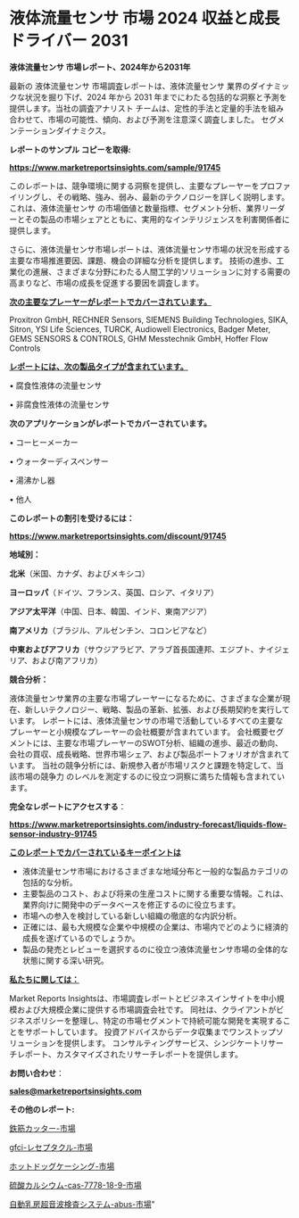 # 液体流量センサ 市場 2024 収益と成長ドライバー 2031

<strong>液体流量センサ 市場レポート、2024年から2031年</strong>

最新の 液体流量センサ 市場調査レポートは、液体流量センサ 業界のダイナミックな状況を掘り下げ、2024 年から 2031 年までにわたる包括的な洞察と予測を提供します。当社の調査アナリスト チームは、定性的手法と定量的手法を組み合わせて、市場の可能性、傾向、および予測を注意深く調査しました。 セグメンテーションダイナミクス。



<strong>レポートのサンプル コピーを取得:</strong> <a href=https://www.marketreportsinsights.com/sample/91745>

<strong><u>https://www.marketreportsinsights.com/sample/91745</u></strong></a>

このレポートは、競争環境に関する洞察を提供し、主要なプレーヤーをプロファイリングし、その戦略、強み、弱み、最新のテクノロジーを詳しく説明します。 これは、液体流量センサ の市場価値と数量指標、セグメント分析、業界リーダーとその製品の市場シェアとともに、実用的なインテリジェンスを利害関係者に提供します。

さらに、液体流量センサ市場レポートは、液体流量センサ市場の状況を形成する主要な市場推進要因、課題、機会の詳細な分析を提供します。 技術の進歩、工業化の進展、さまざまな分野にわたる人間工学的ソリューションに対する需要の高まりなど、市場の成長を促進する要因を調査します。



<strong><u>次の主要なプレーヤーがレポートでカバーされています。</u></strong>

Proxitron GmbH, RECHNER Sensors, SIEMENS Building Technologies, SIKA, Sitron, YSI Life Sciences, TURCK, Audiowell Electronics, Badger Meter, GEMS SENSORS & CONTROLS, GHM Messtechnik GmbH, Hoffer Flow Controls



<strong><u><b>レポートには、次の製品タイプが含まれています。</b></u></strong>

• 腐食性液体の流量センサ

• 非腐食性液体の流量センサ



<strong><b>次のアプリケーションがレポートでカバーされています。</b></strong>

• コーヒーメーカー

• ウォーターディスペンサー

• 湯沸かし器

• 他人



<strong><b>このレポートの割引を受けるには：</b></strong><a href=https://www.marketreportsinsights.com/discount/91745>

<strong><u>https://www.marketreportsinsights.com/discount/91745</u></strong></a>



<strong>地域別：</strong>



<strong>北米</strong>（米国、カナダ、およびメキシコ）



<strong>ヨーロッパ</strong>（ドイツ、フランス、英国、ロシア、イタリア）



<strong>アジア太平洋</strong>（中国、日本、韓国、インド、東南アジア）



<strong>南アメリカ</strong>（ブラジル、アルゼンチン、コロンビアなど）



<strong>中東およびアフリカ</strong>（サウジアラビア、アラブ首長国連邦、エジプト、ナイジェリア、および南アフリカ）



<strong>競合分析：</strong>

液体流量センサ業界の主要な市場プレーヤーになるために、さまざまな企業が現在、新しいテクノロジー、戦略、製品の革新、拡張、および長期契約を実行しています。 レポートには、液体流量センサの市場で活動しているすべての主要なプレーヤーと小規模なプレーヤーの会社概要が含まれています。 会社概要セグメントには、主要な市場プレーヤーのSWOT分析、組織の進歩、最近の動向、会社の買収、成長戦略、世界市場シェア、および製品ポートフォリオが含まれています。 当社の競争分析には、新規参入者が市場リスクと課題を特定して、当該市場の競争力 のレベルを測定するのに役立つ洞察に満ちた情報も含まれています。



<strong>完全なレポートにアクセスする</strong>：

<a href=https://www.marketreportsinsights.com/industry-forecast/liquids-flow-sensor-industry-91745>

<strong><u>https://www.marketreportsinsights.com/industry-forecast/liquids-flow-sensor-industry-91745</u></strong></a>



<strong><u><b>このレポートでカバーされているキーポイントは</b></u></strong>
<ul>
  <li>液体流量センサ市場におけるさまざまな地域分布と一般的な製品カテゴリの包括的な分析。</li>
  <li>主要製品のコスト、および将来の生産コストに関する重要な情報。これは、業界向けに開発中のデータベースを修正するのに役立ちます。</li>
  <li>市場への参入を検討している新しい組織の徹底的な内訳分析。</li>
  <li>正確には、最も大規模な企業や中規模の企業は、市場内でどのように経済的成長を遂げているのでしょうか。</li>
  <li>製品の発売とレビューを選択するのに役立つ液体流量センサ市場の全体的な状態に関する深い研究。</li>
</ul>


<strong><u><b>私たちに関しては：</b></u></strong>

Market Reports Insightsは、市場調査レポートとビジネスインサイトを中小規模および大規模企業に提供する市場調査会社です。 同社は、クライアントがビジネスポリシーを整理し、特定の市場セグメントで持続可能な開発を実現することをサポートしています。 投資アドバイスからデータ収集までワンストップソリューションを提供します。 コンサルティングサービス、シンジケートリサーチレポート、カスタマイズされたリサーチレポートを提供します。



<strong><b>お問い合わせ</b></strong>：

<a href=mailto:sales@marketreportsinsights.com>

<strong><u>sales@marketreportsinsights.com</u></strong></a>



<strong>その他のレポート:</strong>

<a href=https://www.linkedin.com/pulse/鉄筋カッター-市場-2023-総合分析と事業成長戦略-2030-data-dive-discoveries-24-analysis-wbk1f/>鉄筋カッター-市場</a>

<a href=https://www.linkedin.com/pulse/gfci-レセプタクル-市場-2023-新興市場-将来の動向と市場需要-2030-pr-news-hub-mwr9f/>gfci-レセプタクル-市場</a>

<a href=https://www.linkedin.com/pulse/ホットドッグケーシング-市場-2023-swot-分析と最新イノベーション-2030-pr-news-hub-8eskf/>ホットドッグケーシング-市場</a>

<a href=https://www.linkedin.com/pulse/硫酸カルシウム-cas-7778-18-9-市場-2023-年のダイナミクスとビジネストレンド-jlrjf/>硫酸カルシウム-cas-7778-18-9-市場</a>

<a href=https://www.linkedin.com/pulse/自動乳房超音波検査システム-abus-市場-2023-swot-分析と成長率-cktsf/>自動乳房超音波検査システム-abus-市場</a>"
